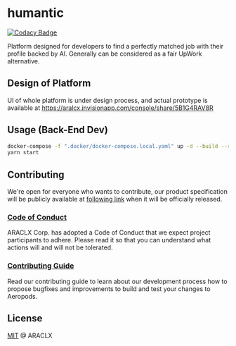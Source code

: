 # humantic

[![Codacy Badge](https://api.codacy.com/project/badge/Grade/ab01f318210c444daedb491e04bf39eb)](https://app.codacy.com/gh/araclx/humantic?utm_source=github.com&utm_medium=referral&utm_content=araclx/humantic&utm_campaign=Badge_Grade_Dashboard)

Platform designed for developers to find a perfectly matched job with their profile backed by AI. Generally can be
considered as a fair UpWork alternative.

## Design of Platform

UI of whole platform is under design process, and actual prototype is available at
https://aralcx.invisionapp.com/console/share/5B1G4RAV8R

## Usage (Back-End Dev)

```bash
docker-compose -f ".docker/docker-compose.local.yaml" up -d --build --remove-orphans
yarn start
```

## Contributing

We're open for everyone who wants to contribute, our product specification will be publicly available at
[following link]() when it will be officially released.

### [Code of Conduct](./CODE_OF_CONDUCT.md)

ARACLX Corp. has adopted a Code of Conduct that we expect project participants to adhere. Please read it so that you can
understand what actions will and will not be tolerated.

### [Contributing Guide](./CONTRIBUTING.md)

Read our contributing guide to learn about our development process how to propose bugfixes and improvements to build and
test your changes to Aeropods.

## License

[MIT](./LICENSE) @ ARACLX
